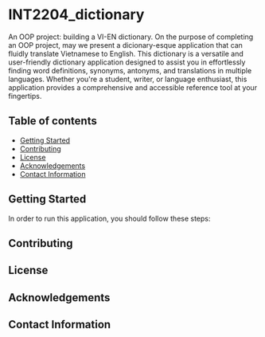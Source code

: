 # INT2204_dictionary
An OOP project: building a VI-EN dictionary.
On  the purpose of completing an OOP project, may we present a dicionary-esque application that can fluidly translate Vietnamese to English.
This dictionary is a versatile and user-friendly dictionary application designed to assist you in effortlessly finding word definitions, synonyms, antonyms, and translations in multiple languages. Whether you're a student, writer, or language enthusiast, this application provides a comprehensive and accessible reference tool at your fingertips.

## Table of contents
- [Getting Started](#getting-started)
- [Contributing](#contributing)
- [License](#license)
- [Acknowledgements](#Acknowledgements)
- [Contact Information](#contact-information)

## Getting Started

In order to run this application, you should follow these steps:

## Contributing

## License

## Acknowledgements

## Contact Information

